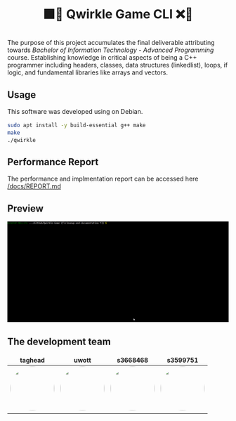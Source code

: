 # <p align="center"> ⬛️🔵 **Qwirkle Game CLI** ❌🔺 </p>

The purpose of this project accumulates the final deliverable attributing towards *Bachelor of Information Technology - Advanced Programming* course. Establishing knowledge in critical aspects of being a C++ programmer including headers, classes, data structures (linkedlist), loops, if logic, and fundamental libraries like arrays and vectors.

## Usage

This software was developed using on Debian.

```bash
sudo apt install -y build-essential g++ make
make
./qwirkle
```

## Performance Report 

The performance and implmentation report can be accessed here [/docs/REPORT.md](/docs/REPORT.md)

## Preview

![Preview](/docs/assets/img/demo.gif)

## The development team

<style>
td, th {
   border: none!important;
}
</style>


| taghead | uwott | s3668468 | s3599751 |
| :---: | :---: | :---: | :---: |
| <img style="border-radius: 50%;" src="https://avatars.githubusercontent.com/u/13403032?v=4" width="100" height="100" href="https://github.com/taghead" /> | <img style="border-radius: 50%;" src="https://avatars.githubusercontent.com/u/44457682?v=4" width="100" height="100" href="https://github.com/uwott" /> | <img style="border-radius: 50%;" src="https://avatars.githubusercontent.com/u/62458174?v=4" width="100" height="100" href="https://github.com/s3668468" /> | <img style="border-radius: 50%;" src="https://avatars.githubusercontent.com/u/37392300?v=4?" width="100" height="100" href="https://github.com/s3599751" /> |